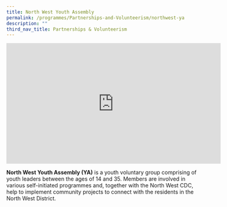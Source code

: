 ```yaml
---
title: North West Youth Assembly
permalink: /programmes/Partnerships-and-Volunteerism/northwest-ya
description: ""
third_nav_title: Partnerships & Volunteerism
---
```

<meta name="description" content="North West Youth Assembly">

<iframe width="560" height="315" src="https://www.youtube.com/embed/otg6oo0Hkdk" title="YouTube video player" frameborder="0" allow="accelerometer; autoplay; clipboard-write; encrypted-media; gyroscope; picture-in-picture" allowfullscreen></iframe>

**North West Youth Assembly (YA)** is a youth voluntary group comprising of youth leaders between the ages of 14 and 35. Members are involved in various self-initiated programmes and, together with the North West CDC, help to implement community projects to connect with the residents in the North West District.